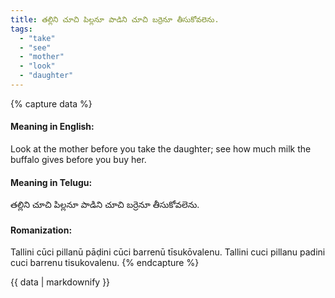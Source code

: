 ```yaml
---
title: తల్లిని చూచి పిల్లనూ పాడిని చూచి బర్రెనూ తీసుకోవలెను.
tags:
  - "take"
  - "see"
  - "mother"
  - "look"
  - "daughter"
---
```


{% capture data %}
#### Meaning in English:
Look at the mother before you take the daughter; see how much milk the buffalo gives before you buy her.

#### Meaning in Telugu:
తల్లిని చూచి పిల్లనూ పాడిని చూచి బర్రెనూ తీసుకోవలెను.

#### Romanization:
Tallini cūci pillanū pāḍini cūci barrenū tīsukōvalenu.
Tallini cuci pillanu padini cuci barrenu tisukovalenu.
{% endcapture %}

{{ data | markdownify }}

